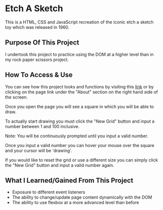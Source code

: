# Etch A Sketch
This is a HTML, CSS and JavaScript recreation of the iconic etch a sketch toy which was released in 1960.

## Purpose Of This Project
I undertook this project to practice using the DOM at a higher level than in my rock paper scissors project.

## How To Access & Use
You can see how this project looks and functions by visiting this [link](https://v-imv.github.io/etch-a-sketch/) or by clicking on the page link under the "About" section on the right hand side of the screen.

Once you open the page you will see a square in which you will be able to draw.

To actually start drawing you must click the "New Grid" button and input a number between 1 and 100 inclusive.

Note: You will be continuously prompted until you input a valid number.

Once you input a valid number you can hover your mouse over the square and your cursor will be 'drawing'.

If you would like to reset the grid or use a different size you can simply click the "New Grid" button and input a valid number again.

## What I Learned/Gained From This Project
- Exposure to different event listeners
- The ability to change/update page content dynamically with the DOM
- The ability to use flexbox at a more advanced level than before
